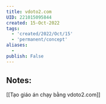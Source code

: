 ```yaml
---
title: vdoto2.com
UID: 221015095844
created: 15-Oct-2022
tags:
  - 'created/2022/Oct/15'
  - 'permanent/concept'
aliases:
  - 
publish: False
---
```

## Notes:
[[Tạo giáo án chạy bằng vdoto2.com]]

